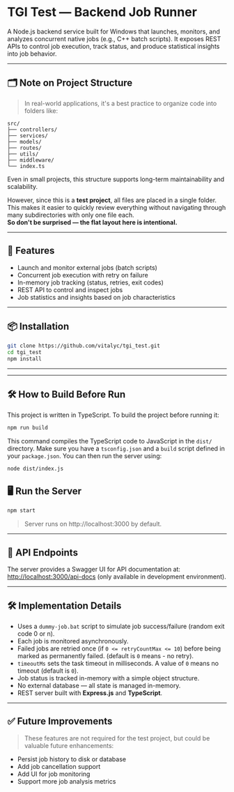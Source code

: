 # TGI Test — Backend Job Runner

A Node.js backend service built for Windows that launches, monitors, and analyzes concurrent native jobs (e.g., C++ batch scripts). It exposes REST APIs to control job execution, track status, and produce statistical insights into job behavior.

---

## 🗂️ Note on Project Structure

> In real-world applications, it's a best practice to organize code into folders like:
```text
src/
├── controllers/
├── services/
├── models/
├── routes/
├── utils/
├── middleware/
└── index.ts
```

Even in small projects, this structure supports long-term maintainability and scalability.

However, since this is a **test project**, all files are placed in a single folder. This makes it easier to quickly review everything without navigating through many subdirectories with only one file each.  
**So don't be surprised — the flat layout here is intentional.**

---

## 🚀 Features

- Launch and monitor external jobs (batch scripts)
- Concurrent job execution with retry on failure
- In-memory job tracking (status, retries, exit codes)
- REST API to control and inspect jobs
- Job statistics and insights based on job characteristics

---

## 📦 Installation

```bash
git clone https://github.com/vitalyc/tgi_test.git
cd tgi_test
npm install
```

---

---
## 🛠️ How to Build Before Run
This project is written in TypeScript. To build the project before running it:
```bash
npm run build
```
This command compiles the TypeScript code to JavaScript in the `dist/` directory.
Make sure you have a `tsconfig.json` and a `build` script defined in your `package.json`.
You can then run the server using:
```bash
node dist/index.js
```
## 🖥️ Run the Server

```bash
npm start
```

> Server runs on http://localhost:3000 by default.


---

## 🔧 API Endpoints
The server provides a Swagger UI for API documentation at: [http://localhost:3000/api-docs](http://localhost:3000/api-docs) (only available in development environment).

---

## 🛠 Implementation Details

- Uses a `dummy-job.bat` script to simulate job success/failure (random exit code 0 or n).
- Each job is monitored asynchronously.
- Failed jobs are retried once (if `0 <= retryCountMax <= 10`) before being marked as permanently failed. (default is `0` means - no retry).
- `timeoutMs` sets the task timeout in milliseconds. A value of `0` means no timeout (default is `0`).
- Job status is tracked in-memory with a simple object structure.
- No external database — all state is managed in-memory.
- REST server built with **Express.js** and **TypeScript**.

---

## ✅ Future Improvements
> These features are not required for the test project, but could be valuable future enhancements:
- Persist job history to disk or database
- Add job cancellation support
- Add UI for job monitoring
- Support more job analysis metrics


